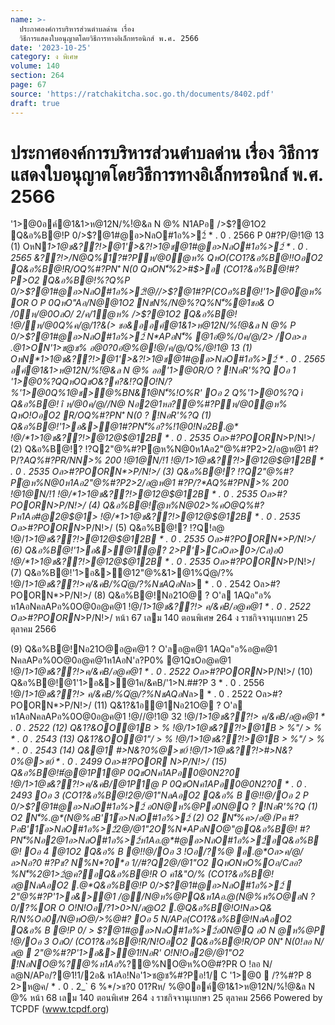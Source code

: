 ```yaml
---
name: >-
  ประกาศองค์การบริหารส่วนตำบลด่าน เรื่อง
  วิธีการแสดงใบอนุญาตโดยวิธีการทางอิเล็กทรอนิกส์ พ.ศ. 2566
date: '2023-10-25'
category: ง พิเศษ
volume: 140
section: 264
page: 67
source: 'https://ratchakitcha.soc.go.th/documents/8402.pdf'
draft: true
---
```


# ประกาศองค์การบริหารส่วนตำบลด่าน เรื่อง วิธีการแสดงใบอนุญาตโดยวิธีการทางอิเล็กทรอนิกส์ พ.ศ. 2566

'1>@0อค์@1&1>ห@12N/%!ํ@&ล N @% N1APอ />$?@1O2 Q&อ%B@!P 0/>$?@1#@อ>NลO#1อ%>2์ * . 0 . 2566 P 0#?P/@!1@ 13 (1) OหN*1>1@ช&??!>@1'>&?!>1@ช@1#@อ>NลO#1อ%>2์ * . 0 . 2565 &??!>/N@Q%1?#?Pห/@0ํ@ห% QหO(CO1?&อ%B@!!OอO2 Q&อ%B@!R/OQ%#?PN'ิ N(0 QหON'็%2>#$>อ (CO1?&อ%B@!#?P>O2 Q&อ%B@!%?Q%P 0/>$?@1#@อ>NลO#1อ%>2์!@//>$?@1#?P(COอ%B@!'1>@0ํ@ห% OR O P 0QหO"Aอ/N@@1O2 NชN%/N@%?Q%N'็%@1ชอ& O /0ห/@0OลO/ 2/ค/1ํ@ห% />$?@1O2 Q&อ%B@! !@/ห/@0Q%ค/@/1?&(> ชอ&ออค์@1&1>ห@12N/%!ํ@&ล N @% P 0/>$?@1#@อ>NลO#1อ%>2์ N*APอN'็% @1อํ@%/0ค/@/2> /Oล>ล .@1>ON'1>ช@ช% อ@0?0อํ@%@!@/ค/@/Q%/@!1@ 13 (1) OหN*1>1@ช&??!>@1'>&?!>1@ช@1#@อ>NลO#1อ%>2์ * . 0 . 2565 อค์@1&1>ห@12N/%!ํ@&ล N @% ออ'1>@0R/O ? !NอR'%?Q Oอ 1 '1>@0%?QQหOQชO&?ค?&!?QO!N/?%'1>@0Q%1@ช>@%BN&1@N'็%!O%R' Oอ 2 Q%'1>@0%?Q ì Q&อ%B@! î ห/@0ค/@//N@ Nอ2@1หล?@%#?Pห/@0ํ@ห% QหO!OอO2 R/OQ%#?PN'ิ N(0 ? !NอR'%?Q (1) Q&อ%B@!'1>อ&>@1#?PN'็%อ?%!1@0!Nอ2B.@* !@/*1>1@ช&??!>@12@$@12B * . 0 . 2535 Oล>#?POORN*>P/N!>/ (2) Q&อ%B@!? !?Q2"@%#?Pํ@ห%N@0ห1Aอ2"@%#?P2>2/อ@ห@1 #?P/?*AQ%#?PR/NN>% 200 !@1@N/!1 !@/*1>1@ช&??!>@12@$@12B * . 0 . 2535 Oล>#?POORN*>P/N!>/ (3) Q&อ%B@!? !?Q2"@%#?Pํ@ห%N@0ห1Aอ2"@%#?P2>2/อ@ห@1 #?P/?*AQ%#?PN>% 200 !@1@N/!1 !@/*1>1@ช&??!>@12@$@12B * . 0 . 2535 Oล>#?POORN*>P/N!>/ (4) Q&อ%B@!ํ@ห%N@02>%คO@Q%#?Pห1Aอ#@2@$@1> !@/*1>1@ช&??!>@12@$@12B * . 0 . 2535 Oล>#?POORN*>P/N!>/ (5) Q&อ%B@!? !?Q!ล@ !@/*1>1@ช&??!>@12@$@12B * . 0 . 2535 Oล>#?POORN*>P/N!>/ (6) Q&อ%B@!'1>อ&>@1ํ@? 2>P'>CลOล>0>/Cล)อ0 !@/*1>1@ช&??!>@12@$@12B * . 0 . 2535 Oล>#?POORN*>P/N!>/ (7) Q&อ%B@!'1>อ&>@12"@%&1>@1%Qํ@/?% !@/*1>1@ช&??!>ค/&คB/%Qํ@/?%NชAQอN*ล> * . 0 . 2542 Oล>#?POORN*>P/N!>/ (8) Q&อ%B@!Nอ21O@ ? O'ล 1AQอ"อ% ห1AอNคลAPอ%0O@0อ@ค@1 !@/*1>1@ช&??!> ค/&คB/อ@ค@1 * . 0 . 2522 Oล>#?POORN*>P/N!>/ หน้า 67 เลม 140 ตอนพิเศษ 264 ง ราชกิจจานุเบกษา 25 ตุลาคม 2566

(9) Q&อ%B@!Nอ21O@อ@ค@1 ? O'ลอ@ค@1 1AQอ"อ%อ@ค@1 NคลAPอ%0O@0อ@ค@1ห1AอN'ล?P0% @1QชOอ@ค@1 !@/*1>1@ช&??!>ค/&คB/อ@ค@1 * . 0 . 2522 Oล>#?POORN*>P/N!>/ (10) Q&อ%B@!@1'1>อ&>@1ค/&คB/'1>N.##?P 3 * . 0 . 2556 !@/*1>1@ช&??!> ค/&คB/%Qํ@/?%NชAQอN*ล> * . 0 . 2522 Oล>#?POORN*>P/N!>/ (11) Q&1?&1อ@1Nอ21O@ ? O'ล ห1AอNคลAPอ%0O@0อ@ค@1 !@//@!1@ 32 !@/*1>1@ช&??!> ค/&คB/อ@ค@1 * . 0 . 2522 (12) Q&1?&OO@1B > % !@/*1>1@ช&??!>@1B > %"/ > % * . 0 . 2543 (13) Q&1?&OO@1"/ > % !@/*1>1@ช&??!>@1B > %"/ > % * . 0 . 2543 (14) Q&@1 #>N&?0%*@>ช0์ !@/*1>1@ช&??!>#>N&?0%*@>ช0์ * . 0 . 2499 Oล>#?POOR N*>P/N!>/ (15) Q&อ%B@!#ํ@@1P1@P 0QชONค1APอ0@0N2?0 !@/*1>1@ช&??!>ค/&คB/@1P1@ P 0QชONค1APอ0@0N2?0 * . 0 . 2493 Oอ 3 (CO1?&อ%B@!2@/@1"NลAอO2 Q&อ% B @!!@/Oอ 2 P 0/>$?@1#@อ>NลO#1อ%>2์ อ0N@ห%@Pอ0N@Q ? !NอR'%?Q (1) O2 N'็%.@*(N@%อB'1์อ>NลO#1อ%>2์ (2) O2 N'็%ค>/อ@1์Pค #?PอB'1์อ>NลO#1อ%>2์2@/@1"2O%N*APอNO@"@Q&อ%B@! #?PN'็%Nอ2@1อ>NลO#1อ%>2์ห1Aอ.@*#@อ>NลO#1อ%>2์อQ&อ%B@! Oอ 4 @1O2 Q&อ% B @!!@/Oอ 3 !Oอ/?%@ อ.@*Oล>ค/@/ล>Nอ?0 #?Pช? N%N*?0*อ 1//#?Q2@/@1"O2 QหONหO%Oอ/Cลอ?%N'็%2@1>2ํ@ค?อQ&อ%B@!R O ค1&"O/% (CO1?&อ%B@!อ@NลAอO2 .@*Q&อ%B@!P 0/>$?@1#@อ>NลO#1อ%>2์  2"@%#?P'1>อ&>@1 /@/N@ห%@PQ&ห1Aอ.@*(N@%ห%O@อN ? 0/?%OR O O!N!Oอ/?1>0>N/ล@O2 .@*Q&อ%B@!O!Nล>Q& R/N%Oอ0/N@หO@/>%@#? Oอ 5 N/APอ(CO1?&อ%B@!NลAอO2 Q&อ% B @!P 0/ > $?@1#@อ>NลO#1อ%>2์อ0N@Q อ0 N @ห%@P !@/Oอ 3 OลO/ (CO1?&อ%B@!R/N!OอO2 Q&อ%B@!R/OP 0N'ิ N(0!ลอ N/ล@  2"@%#?P'1>อ&>@1!NอR' O!N!Oอ2@/@1"O2 !NอNO@*%?@%ห1Aอ*%?@%NO@ห%O@#?PR O !ลอ N/ล@N/APอ/?@1!1/2อ& ห1Aอ!Nอ'1>ช@ช%#?Pอ!1/ C '1>@0  /?%#?P 8 2>ห@ค/ * . 0 . 2_` 6 %*/>ช?0 01?Rห/ %@0อค์@1&1>ห@12N/%!ํ@&ล N @% หน้า 68 เลม 140 ตอนพิเศษ 264 ง ราชกิจจานุเบกษา 25 ตุลาคม 2566 Powered by TCPDF (www.tcpdf.org)

